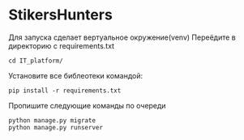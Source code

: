 # StikersHunters

Для запуска сделает вертуальное окружение(venv)
Переёдите в директорию с requirements.txt 
```shell
cd IT_platform/
```
Установите все библеотеки командой:
```shell
pip install -r requirements.txt 
```
Пропишите следующие команды по очереди
```shell
python manage.py migrate
python manage.py runserver
```
